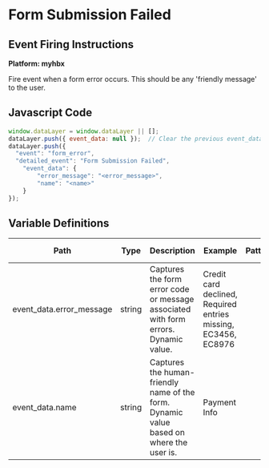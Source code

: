 # Form Submission Failed

### 


## Event Firing Instructions

<p><strong>Platform: myhbx</strong></p>
<p>Fire event when a form error occurs. This should be any 'friendly message' to the user.</p>


## Javascript Code
```js
window.dataLayer = window.dataLayer || [];
dataLayer.push({ event_data: null });  // Clear the previous event_data object.
dataLayer.push({
  "event": "form_error",
  "detailed_event": "Form Submission Failed",
    "event_data": {
        "error_message": "<error_message>",
        "name": "<name>"
    }
});
```

## Variable Definitions

|Path|Type|Description|Example|Pattern|Min Length|Max Length|Minimum|Maximum|Multiple Of|
| --- | --- | --- | --- | --- | --- | --- | --- | --- | --- |
|event_data.error_message|string|Captures the form error code or message associated with form errors. Dynamic value. |Credit card declined, Required entries missing, EC3456, EC8976|||||||
|event_data.name|string|Captures the human-friendly name of the form. Dynamic value based on where the user is.|Payment Info|||||||

